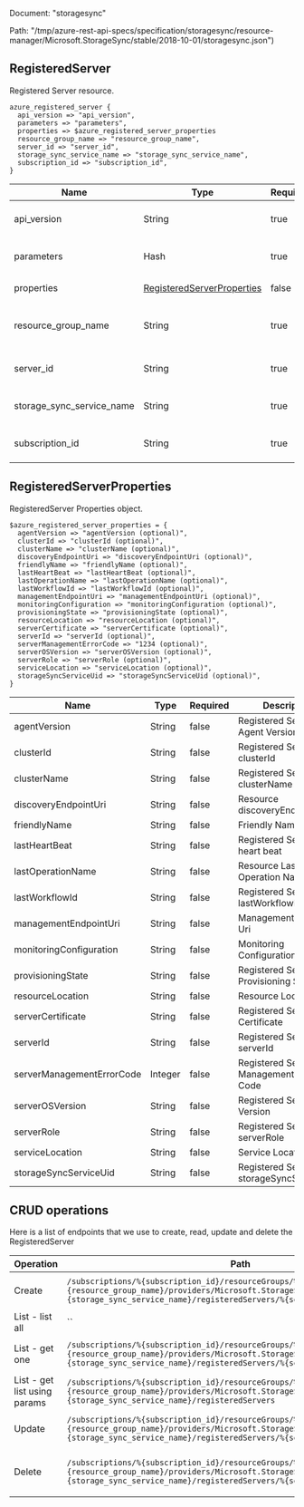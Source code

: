 Document: "storagesync"


Path: "/tmp/azure-rest-api-specs/specification/storagesync/resource-manager/Microsoft.StorageSync/stable/2018-10-01/storagesync.json")

## RegisteredServer

Registered Server resource.

```puppet
azure_registered_server {
  api_version => "api_version",
  parameters => "parameters",
  properties => $azure_registered_server_properties
  resource_group_name => "resource_group_name",
  server_id => "server_id",
  storage_sync_service_name => "storage_sync_service_name",
  subscription_id => "subscription_id",
}
```

| Name        | Type           | Required       | Description       |
| ------------- | ------------- | ------------- | ------------- |
|api_version | String | true | The API version to use for this operation. |
|parameters | Hash | true | Body of Registered Server object. |
|properties | [RegisteredServerProperties](#registeredserverproperties) | false | RegisteredServer properties. |
|resource_group_name | String | true | The name of the resource group. The name is case insensitive. |
|server_id | String | true | GUID identifying the on-premises server. |
|storage_sync_service_name | String | true | Name of Storage Sync Service resource. |
|subscription_id | String | true | The ID of the target subscription. |
        
## RegisteredServerProperties

RegisteredServer Properties object.

```puppet
$azure_registered_server_properties = {
  agentVersion => "agentVersion (optional)",
  clusterId => "clusterId (optional)",
  clusterName => "clusterName (optional)",
  discoveryEndpointUri => "discoveryEndpointUri (optional)",
  friendlyName => "friendlyName (optional)",
  lastHeartBeat => "lastHeartBeat (optional)",
  lastOperationName => "lastOperationName (optional)",
  lastWorkflowId => "lastWorkflowId (optional)",
  managementEndpointUri => "managementEndpointUri (optional)",
  monitoringConfiguration => "monitoringConfiguration (optional)",
  provisioningState => "provisioningState (optional)",
  resourceLocation => "resourceLocation (optional)",
  serverCertificate => "serverCertificate (optional)",
  serverId => "serverId (optional)",
  serverManagementErrorCode => "1234 (optional)",
  serverOSVersion => "serverOSVersion (optional)",
  serverRole => "serverRole (optional)",
  serviceLocation => "serviceLocation (optional)",
  storageSyncServiceUid => "storageSyncServiceUid (optional)",
}
```

| Name        | Type           | Required       | Description       |
| ------------- | ------------- | ------------- | ------------- |
|agentVersion | String | false | Registered Server Agent Version |
|clusterId | String | false | Registered Server clusterId |
|clusterName | String | false | Registered Server clusterName |
|discoveryEndpointUri | String | false | Resource discoveryEndpointUri |
|friendlyName | String | false | Friendly Name |
|lastHeartBeat | String | false | Registered Server last heart beat |
|lastOperationName | String | false | Resource Last Operation Name |
|lastWorkflowId | String | false | Registered Server lastWorkflowId |
|managementEndpointUri | String | false | Management Endpoint Uri |
|monitoringConfiguration | String | false | Monitoring Configuration |
|provisioningState | String | false | Registered Server Provisioning State |
|resourceLocation | String | false | Resource Location |
|serverCertificate | String | false | Registered Server Certificate |
|serverId | String | false | Registered Server serverId |
|serverManagementErrorCode | Integer | false | Registered Server Management Error Code |
|serverOSVersion | String | false | Registered Server OS Version |
|serverRole | String | false | Registered Server serverRole |
|serviceLocation | String | false | Service Location |
|storageSyncServiceUid | String | false | Registered Server storageSyncServiceUid |



## CRUD operations

Here is a list of endpoints that we use to create, read, update and delete the RegisteredServer

| Operation | Path | Verb | Description | OperationID |
| ------------- | ------------- | ------------- | ------------- | ------------- |
|Create|`/subscriptions/%{subscription_id}/resourceGroups/%{resource_group_name}/providers/Microsoft.StorageSync/storageSyncServices/%{storage_sync_service_name}/registeredServers/%{server_id}`|Put|Add a new registered server.|RegisteredServers_Create|
|List - list all|``||||
|List - get one|`/subscriptions/%{subscription_id}/resourceGroups/%{resource_group_name}/providers/Microsoft.StorageSync/storageSyncServices/%{storage_sync_service_name}/registeredServers/%{server_id}`|Get|Get a given registered server.|RegisteredServers_Get|
|List - get list using params|`/subscriptions/%{subscription_id}/resourceGroups/%{resource_group_name}/providers/Microsoft.StorageSync/storageSyncServices/%{storage_sync_service_name}/registeredServers`|Get|Get a given registered server list.|RegisteredServers_ListByStorageSyncService|
|Update|`/subscriptions/%{subscription_id}/resourceGroups/%{resource_group_name}/providers/Microsoft.StorageSync/storageSyncServices/%{storage_sync_service_name}/registeredServers/%{server_id}`|Put|Add a new registered server.|RegisteredServers_Create|
|Delete|`/subscriptions/%{subscription_id}/resourceGroups/%{resource_group_name}/providers/Microsoft.StorageSync/storageSyncServices/%{storage_sync_service_name}/registeredServers/%{server_id}`|Delete|Delete the given registered server.|RegisteredServers_Delete|
